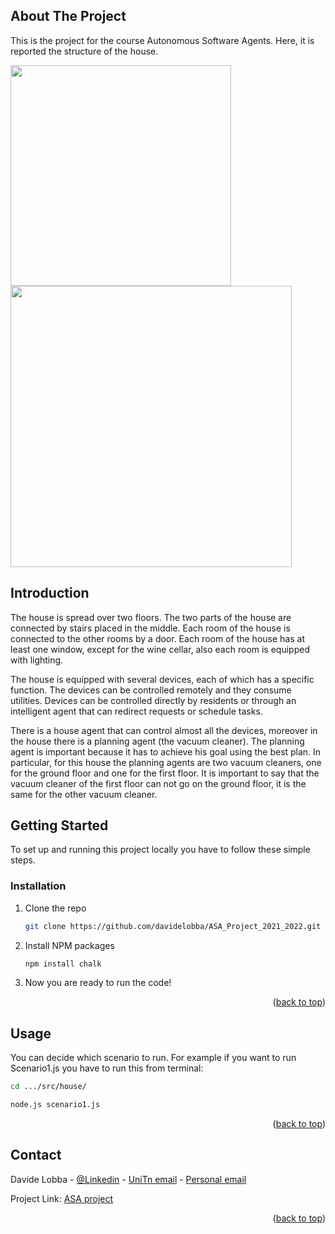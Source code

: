 <!-- ABOUT THE PROJECT -->
## About The Project

This is the project for the course Autonomous Software Agents.
Here, it is reported the structure of the house.

<p float="left">
  <img src="https://github.com/davidelobba/ASA_Project.js/blob/master/Page1_1.jpg" width="353" />
  <img src="https://github.com/davidelobba/ASA_Project.js/blob/master/Page2_1.jpg" width="450" /> 
</p>

<!-- INTRODUCTION -->
## Introduction

The house is spread over two floors. The two parts of the house are connected by stairs placed in the middle. Each room of the house is connected to the other rooms by a door. Each room of the house has at least one window, except for the wine cellar, also each room is equipped with lighting.

The house is equipped with several devices, each of which has a specific function. The devices can be controlled remotely and they consume utilities. Devices can be controlled directly by residents or through an intelligent agent that can redirect requests or schedule tasks.

There is a house agent that can control almost all the devices, moreover in the house there is a planning agent (the vacuum cleaner). The planning agent is important because it has to achieve his goal using the best plan. In particular, for this house the planning agents are two vacuum cleaners, one for the ground floor and one for the first floor. It is important to say that the vacuum cleaner of the first floor can not go on the ground floor, it is the same for the other vacuum cleaner.

<!-- GETTING STARTED -->
## Getting Started


To set up and running this project locally you have to follow these simple steps.

### Installation

1. Clone the repo
   ```sh
   git clone https://github.com/davidelobba/ASA_Project_2021_2022.git
   ```
2. Install NPM packages
   ```sh
   npm install chalk
   ```
3. Now you are ready to run the code!

<p align="right">(<a href="#top">back to top</a>)</p>



<!-- USAGE EXAMPLES -->
## Usage

You can decide which scenario to run.
For example if you want to run Scenario1.js you have to run this from terminal:
```sh
cd .../src/house/
```
```sh
node.js scenario1.js
```

<p align="right">(<a href="#top">back to top</a>)</p>


<!-- CONTACT -->
## Contact

Davide Lobba - [@Linkedin](https://www.linkedin.com/in/davide-lobba-659739185) - [UniTn email](davide.lobba@studenti.unitn.it) - [Personal email](davidelobba99@gmail.com)

Project Link: [ASA project](https://github.com/davidelobba/ASA_project)

<p align="right">(<a href="#top">back to top</a>)</p>
